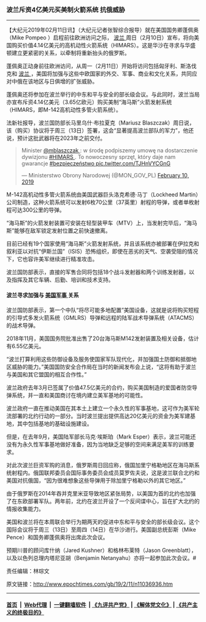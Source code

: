 ### 波兰斥资4亿美元买美制火箭系统 抗俄威胁
------------------------

<p>
 【大纪元2019年02月11日讯】（大纪元记者张智综合报导）就在美国国务卿蓬佩奥（Mike Pompeo ）启程前往欧洲访问之际，
 <a href="http://www.epochtimes.com/gb/tag/%E6%B3%A2%E5%85%B0.html">
  波兰
 </a>
 周日（2月10日）宣布，将向美国购买价值4.14亿美元的高机动性火箭系统（HIMARS）。这是华沙在寻求与华盛顿建立更紧密的关系，以牵制将重新抬头的俄罗斯。
</p>
<p>
 蓬佩奥正动身前往欧洲访问，从周一（2月11日）开始将访问包括匈牙利、斯洛伐克和
 <a href="http://www.epochtimes.com/gb/tag/%E6%B3%A2%E5%85%B0.html">
  波兰
 </a>
 ，美国将加强与这些中欧国家的外交、军事、商业和文化关系，共同应对中俄在该地区与日俱增的扩张威胁。
</p>
<p>
 蓬佩奥还将参加在波兰举行的中东和平与安全的部长级会议。与此同时，波兰当局亦宣布斥资4.14亿美元（3.65亿欧元）购买美制“海马斯”火箭发射系统（HIMARS，即M-142高机动性多管火箭系统）。
</p>
<p>
 法新社报导，波兰国防部长马里乌什‧布拉夏克（Mariusz Blaszczak）周日说，该（购买）协议将于周三（13日）签署，这会“显著提高波兰部队的军力”，他还说，预计这批武器将在2023年之前交付。
</p>
<blockquote class="twitter-tweet" data-lang="en">
 <p dir="ltr" lang="pl">
  Minister
  <a href="https://twitter.com/mblaszczak?ref_src=twsrc%5Etfw">
   @mblaszczak
  </a>
  : w środę podpiszemy umowę na dostarczenie dywizjonu
  <a href="https://twitter.com/hashtag/HIMARS?src=hash&amp;ref_src=twsrc%5Etfw">
   #HIMARS
  </a>
  . To nowoczesny sprzęt, który daje nam gwarancje
  <a href="https://twitter.com/hashtag/bezpiecze%C5%84stwo?src=hash&amp;ref_src=twsrc%5Etfw">
   #bezpieczeństwo
  </a>
  <a href="https://t.co/TJHnVYCGnG">
   pic.twitter.com/TJHnVYCGnG
  </a>
 </p>
 <p>
  — Ministerstwo Obrony Narodowej (@MON_GOV_PL)
  <a href="https://twitter.com/MON_GOV_PL/status/1094575834843807744?ref_src=twsrc%5Etfw">
   February 10, 2019
  </a>
 </p>
</blockquote>
<p>
</p>
<p>
 M-142高机动性多管火箭系统由美国武器巨头洛克希德·马丁（Lockheed Martin）公司制造，这种火箭系统可以发射6枚70公里（37英里）射程的导弹，或者单枚射程可达300公里的导弹。
</p>
<p>
 “海马斯”的火箭发射装置可安装在轻型装甲车（MTV）上，当发射完毕后，“海马斯”能够在敌军锁定发射位置之前快速撤离。
</p>
<p>
 目前已经有19个国家使用“海马斯”火箭发射系统，并且该系统亦被部署在伊拉克和叙利亚以对抗“伊斯兰国”（ISIS）恐怖组织，即使在恶劣的天气、空袭受阻的情况下，它也容许美军继续进行精准攻击。
</p>
<p>
 波兰国防部表示，直接的军售合同将包括18个战斗发射器和两个训练发射器，以及指挥及其它车辆、后勤、培训和技术支持。
</p>
<h4>
 波兰寻求加强与
 <a href="http://www.epochtimes.com/gb/tag/%E7%BE%8E%E5%9B%BD%E5%86%9B%E4%BA%8B.html">
  美国军事
 </a>
 关系
</h4>
<p>
 波兰国防部表示，第一个中队“将尽可能多地配置”美国设备，这就是说将购买短程的引导式多发火箭系统（GMLRS）导弹和远程的陆军战术导弹系统（ATACMS）的战术导弹。
</p>
<p>
 2018年11月，美国国务院批准出售了20台海马斯M142发射装置及相关设备，估计有6.55亿美元。
</p>
<p>
 “波兰打算利用这些防御设备及服务使国家军队现代化，并加强国土防御和抵御地区威胁的能力。”美国国防安全合作局在当时的新闻发布会上说，“这将有助于波兰与美国和其它盟国的相互合作性。”
</p>
<p>
 波兰政府去年3月已签属了价值47.5亿美元的合约，购买美国制造的爱国者防空导弹系统，并一直和美国商讨在境内建立美军基地的可能性。
</p>
<p>
 波兰政府一直在推动美国在其本土上建立一个永久性的军事基地，这可作为美军轮流部署的北约行动的一部分。当时波兰提出提供高达20亿美元的资金为美军建基地，其中包括基地的基础设施建设。
</p>
<p>
 但是，在去年9月，美国陆军部长马克·埃斯珀（Mark Esper）表示，波兰可能还没有为永久性军事基地做好准备，因为当地缺乏足够的空间来满足美军的训练要求。
</p>
<p>
 对此次波兰巨资军购的消息，俄罗斯周日回应称，俄国加里宁格勒地区在海马斯系统射程内。俄国联邦委员会国际事务委员会成员莫罗佐夫说，这是波兰联合北约和美国对抗俄国，“因为很难想象这些导弹用于除加里宁格勒以外的其它地区。”
</p>
<p>
 由于俄罗斯在2014年吞并克里米亚导致地区紧张局势，以美国为首的北约也加强了在东欧部署军队。两年前，北约在波兰开设了一个反间谍中心，旨在扩大北约的情报收集能力。
</p>
<p>
 美国和波兰将在本周联合举行为期两天的促进中东和平与安全的部长级会议。这个国际会议将于周三（13日）至周四（14日）在华沙进行。美国副总统彭斯（Mike Pence）和国务卿蓬佩奥将出席此次会议。
</p>
<p>
 预期川普的顾问库什纳（Jared Kushner）和格林布莱特（Jason Greenblatt），以及以色列总理内塔尼亚胡（Benjamin Netanyahu）亦将一起参加此次会议。#
</p>
<p>
</p>
<p>
 责任编辑：林琮文
</p>

原文链接：http://www.epochtimes.com/gb/19/2/11/n11036936.htm


------------------------
#### [首页](https://github.com/gfw-breaker/banned-news/blob/master/README.md) &nbsp;|&nbsp; [Web代理](https://github.com/labour-camp/helloworld) &nbsp;|&nbsp; [一键翻墙软件](https://github.com/gfw-breaker/nogfw/blob/master/README.md) &nbsp;| [《九评共产党》](https://github.com/gfw-breaker/9ping.md/blob/master/README.md#九评之一评共产党是什么) | [《解体党文化》](https://github.com/gfw-breaker/jtdwh.md/blob/master/README.md) | [《共产主义的终极目的》](https://github.com/gfw-breaker/gczydzjmd.md/blob/master/README.md)

